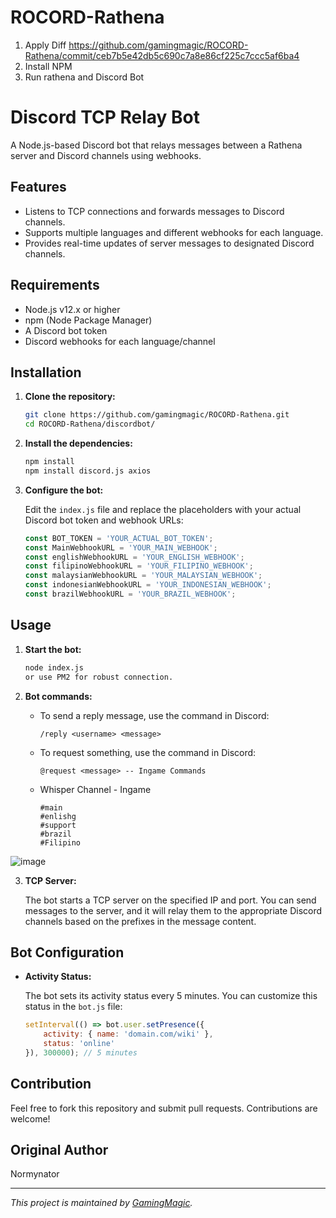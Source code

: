 # ROCORD-Rathena
1. Apply Diff https://github.com/gamingmagic/ROCORD-Rathena/commit/ceb7b5e42db5c690c7a8e86cf225c7ccc5af6ba4
2. Install NPM
3. Run rathena and Discord Bot

# Discord TCP Relay Bot

A Node.js-based Discord bot that relays messages between a Rathena server and Discord channels using webhooks.

## Features

- Listens to TCP connections and forwards messages to Discord channels.
- Supports multiple languages and different webhooks for each language.
- Provides real-time updates of server messages to designated Discord channels.

## Requirements

- Node.js v12.x or higher
- npm (Node Package Manager)
- A Discord bot token
- Discord webhooks for each language/channel

## Installation

1. **Clone the repository:**

    ```sh
    git clone https://github.com/gamingmagic/ROCORD-Rathena.git
    cd ROCORD-Rathena/discordbot/
    ```

2. **Install the dependencies:**

    ```sh
    npm install
	npm install discord.js axios
    ```

3. **Configure the bot:**

    Edit the `index.js` file and replace the placeholders with your actual Discord bot token and webhook URLs:

    ```javascript
    const BOT_TOKEN = 'YOUR_ACTUAL_BOT_TOKEN';
    const MainWebhookURL = 'YOUR_MAIN_WEBHOOK';
    const englishWebhookURL = 'YOUR_ENGLISH_WEBHOOK';
    const filipinoWebhookURL = 'YOUR_FILIPINO_WEBHOOK';
    const malaysianWebhookURL = 'YOUR_MALAYSIAN_WEBHOOK';
    const indonesianWebhookURL = 'YOUR_INDONESIAN_WEBHOOK';
    const brazilWebhookURL = 'YOUR_BRAZIL_WEBHOOK';
    ```

## Usage

1. **Start the bot:**

    ```sh
    node index.js
    or use PM2 for robust connection.
    ```

2. **Bot commands:**

    - To send a reply message, use the command in Discord:
      
      ```
      /reply <username> <message>
      ```

    - To request something, use the command in Discord:
      
      ```
      @request <message> -- Ingame Commands
      ```
	- Whisper Channel - Ingame
	  ```
	  #main
	  #enlishg
	  #support
	  #brazil
	  #Filipino
	  ```
![image](https://github.com/gamingmagic/ROCORD-Rathena/assets/53240858/777f298f-a17e-4ff8-a3ac-7995c4757577)

3. **TCP Server:**

    The bot starts a TCP server on the specified IP and port. You can send messages to the server, and it will relay them to the appropriate Discord channels based on the prefixes in the message content.

## Bot Configuration

- **Activity Status:**

    The bot sets its activity status every 5 minutes. You can customize this status in the `bot.js` file:

    ```javascript
    setInterval(() => bot.user.setPresence({
        activity: { name: 'domain.com/wiki' },
        status: 'online'
    }), 300000); // 5 minutes
    ```

## Contribution

Feel free to fork this repository and submit pull requests. Contributions are welcome!

## Original Author

Normynator

---

*This project is maintained by [GamingMagic](https://github.com/gamingmagic).*
